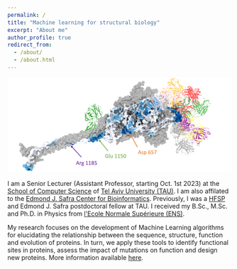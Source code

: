 ```yaml
---
permalink: /
title: "Machine learning for structural biology"
excerpt: "About me"
author_profile: true
redirect_from: 
  - /about/
  - /about.html
---
```


![](images/spike_protein.png)

I am a Senior Lecturer (Assistant Professor, starting Oct. 1st 2023) at the [School of Computer Science](https://en-exact-sciences.tau.ac.il/computer) of [Tel Aviv University (TAU)](https://english.tau.ac.il). 
I am also affilated to the [Edmond J. Safra Center for Bioinformatics](https://safrabio.cs.tau.ac.il). 
Previously, I was a [HFSP](https://www.hfsp.org) and Edmond J. Safra postdoctoral fellow at TAU.
I received my B.Sc., M.Sc. and Ph.D. in Physics from [l'Ecole Normale Supérieure (ENS)](https://www.ens.psl.eu/en). 

My research focuses on the development of Machine Learning algorithms for elucidating the relationship between the sequence, structure, function and evolution of proteins.
In turn, we apply these tools to identify functional sites in proteins, assess the impact of mutations on function and design new proteins. More information available [here](/research/).